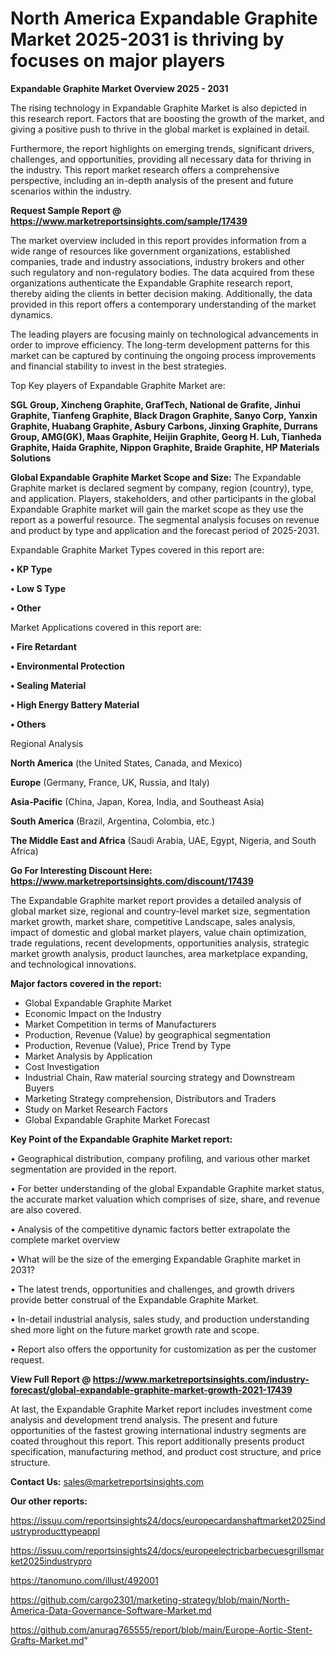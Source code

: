 # North America Expandable Graphite Market 2025-2031 is thriving by focuses on major players

<Strong> Expandable Graphite Market Overview 2025 - 2031</strong>

The rising technology in Expandable Graphite Market is also depicted in this research report. Factors that are boosting the growth of the market, and giving a positive push to thrive in the global market is explained in detail.

Furthermore, the report highlights on emerging trends, significant drivers, challenges, and opportunities, providing all necessary data for thriving in the industry. This report market research offers a comprehensive perspective, including an in-depth analysis of the present and future scenarios within the industry.

<strong>Request Sample Report @ <a href=https://www.marketreportsinsights.com/sample/17439>https://www.marketreportsinsights.com/sample/17439</a></strong>

The market overview included in this report provides information from a wide range of resources like government organizations, established companies, trade and industry associations, industry brokers and other such regulatory and non-regulatory bodies. The data acquired from these organizations authenticate the Expandable Graphite research report, thereby aiding the clients in better decision making. Additionally, the data provided in this report offers a contemporary understanding of the market dynamics.

The leading players are focusing mainly on technological advancements in order to improve efficiency. The long-term development patterns for this market can be captured by continuing the ongoing process improvements and financial stability to invest in the best strategies.

Top Key players of Expandable Graphite Market are:

<strong>SGL Group, Xincheng Graphite, GrafTech, National de Grafite, Jinhui Graphite, Tianfeng Graphite, Black Dragon Graphite, Sanyo Corp, Yanxin Graphite, Huabang Graphite, Asbury Carbons, Jinxing Graphite, Durrans Group, AMG(GK), Maas Graphite, Heijin Graphite, Georg H. Luh, Tianheda Graphite, Haida Graphite, Nippon Graphite, Braide Graphite, HP Materials Solutions</strong>

<strong><b>Global Expandable Graphite Market Scope and Size:</b></strong>
The Expandable Graphite market is declared segment by company, region (country), type, and application. Players, stakeholders, and other participants in the global Expandable Graphite market will gain the market scope as they use the report as a powerful resource. The segmental analysis focuses on revenue and product by type and application and the forecast period of 2025-2031.

Expandable Graphite Market Types covered in this report are:

<strong>• KP Type

• Low S Type

• Other</strong>

Market Applications covered in this report are:

<strong>• Fire Retardant

• Environmental Protection

• Sealing Material

• High Energy Battery Material

• Others</strong> 

Regional Analysis

<strong>North America</strong> (the United States, Canada, and Mexico)

<strong>Europe</strong> (Germany, France, UK, Russia, and Italy)

<strong>Asia-Pacific</strong> (China, Japan, Korea, India, and Southeast Asia)

<strong>South America</strong> (Brazil, Argentina, Colombia, etc.)

<strong>The Middle East and Africa</strong> (Saudi Arabia, UAE, Egypt, Nigeria, and South Africa)

<strong>Go For Interesting Discount Here: <a href=https://www.marketreportsinsights.com/discount/17439>https://www.marketreportsinsights.com/discount/17439</a></strong>

The Expandable Graphite market report provides a detailed analysis of global market size, regional and country-level market size, segmentation market growth, market share, competitive Landscape, sales analysis, impact of domestic and global market players, value chain optimization, trade regulations, recent developments, opportunities analysis, strategic market growth analysis, product launches, area marketplace expanding, and technological innovations.

<strong><b>Major factors covered in the report:</b></strong>
<ul>
  <li>Global Expandable Graphite Market </li>
  <li>Economic Impact on the Industry</li>
  <li>Market Competition in terms of Manufacturers</li>
  <li>Production, Revenue (Value) by geographical segmentation</li>
  <li>Production, Revenue (Value), Price Trend by Type</li>
  <li>Market Analysis by Application</li>
  <li>Cost Investigation</li>
  <li>Industrial Chain, Raw material sourcing strategy and Downstream Buyers</li>
  <li>Marketing Strategy comprehension, Distributors and Traders</li>
  <li>Study on Market Research Factors</li>
  <li>Global Expandable Graphite Market Forecast</li>
</ul>

<strong><b>Key Point of the Expandable Graphite Market report:</b></strong>

• Geographical distribution, company profiling, and various other market segmentation are provided in the report.

• For better understanding of the global Expandable Graphite market status, the accurate market valuation which comprises of size, share, and revenue are also covered.

• Analysis of the competitive dynamic factors better extrapolate the complete market overview

• What will be the size of the emerging Expandable Graphite market in 2031?

• The latest trends, opportunities and challenges, and growth drivers provide better construal of the Expandable Graphite Market.

• In-detail industrial analysis, sales study, and production understanding shed more light on the future market growth rate and scope.

• Report also offers the opportunity for customization as per the customer request.

<strong><b>View Full Report @ <a href=https://www.marketreportsinsights.com/industry-forecast/global-expandable-graphite-market-growth-2021-17439>https://www.marketreportsinsights.com/industry-forecast/global-expandable-graphite-market-growth-2021-17439</a></b></strong>


At last, the Expandable Graphite Market report includes investment come analysis and development trend analysis. The present and future opportunities of the fastest growing international industry segments are coated throughout this report. This report additionally presents product specification, manufacturing method, and product cost structure, and price structure.

<strong>Contact Us:</strong>
sales@marketreportsinsights.com

<strong>Our other reports:</strong>

<a href=https://issuu.com/reportsinsights24/docs/europecardanshaftmarket2025industryproducttypeappl>https://issuu.com/reportsinsights24/docs/europecardanshaftmarket2025industryproducttypeappl</a>

<a href=https://issuu.com/reportsinsights24/docs/europeelectricbarbecuesgrillsmarket2025industrypro>https://issuu.com/reportsinsights24/docs/europeelectricbarbecuesgrillsmarket2025industrypro</a>

<a href=https://tanomuno.com/illust/492001>https://tanomuno.com/illust/492001</a>

<a href=https://github.com/cargo2301/marketing-strategy/blob/main/North-America-Data-Governance-Software-Market.md>https://github.com/cargo2301/marketing-strategy/blob/main/North-America-Data-Governance-Software-Market.md</a>

<a href=https://github.com/anurag765555/report/blob/main/Europe-Aortic-Stent-Grafts-Market.md>https://github.com/anurag765555/report/blob/main/Europe-Aortic-Stent-Grafts-Market.md</a>"
